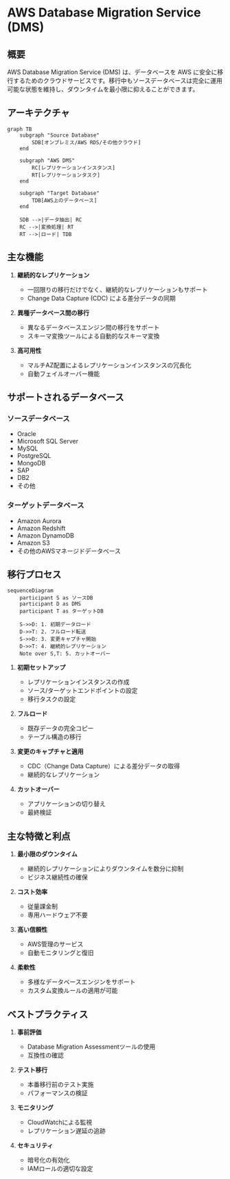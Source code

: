 # AWS Database Migration Service (DMS)

## 概要
AWS Database Migration Service (DMS) は、データベースを AWS に安全に移行するためのクラウドサービスです。移行中もソースデータベースは完全に運用可能な状態を維持し、ダウンタイムを最小限に抑えることができます。

## アーキテクチャ

```mermaid
graph TB
    subgraph "Source Database"
        SDB[オンプレミス/AWS RDS/その他クラウド]
    end
    
    subgraph "AWS DMS"
        RC[レプリケーションインスタンス]
        RT[レプリケーションタスク]
    end
    
    subgraph "Target Database"
        TDB[AWS上のデータベース]
    end
    
    SDB -->|データ抽出| RC
    RC -->|変換処理| RT
    RT -->|ロード| TDB
```

## 主な機能

1. **継続的なレプリケーション**
   - 一回限りの移行だけでなく、継続的なレプリケーションもサポート
   - Change Data Capture (CDC) による差分データの同期

2. **異種データベース間の移行**
   - 異なるデータベースエンジン間の移行をサポート
   - スキーマ変換ツールによる自動的なスキーマ変換

3. **高可用性**
   - マルチAZ配置によるレプリケーションインスタンスの冗長化
   - 自動フェイルオーバー機能

## サポートされるデータベース

### ソースデータベース
- Oracle
- Microsoft SQL Server
- MySQL
- PostgreSQL
- MongoDB
- SAP
- DB2
- その他

### ターゲットデータベース
- Amazon Aurora
- Amazon Redshift
- Amazon DynamoDB
- Amazon S3
- その他のAWSマネージドデータベース

## 移行プロセス

```mermaid
sequenceDiagram
    participant S as ソースDB
    participant D as DMS
    participant T as ターゲットDB
    
    S->>D: 1. 初期データロード
    D->>T: 2. フルロード転送
    S->>D: 3. 変更キャプチャ開始
    D->>T: 4. 継続的レプリケーション
    Note over S,T: 5. カットオーバー
```

1. **初期セットアップ**
   - レプリケーションインスタンスの作成
   - ソース/ターゲットエンドポイントの設定
   - 移行タスクの設定

2. **フルロード**
   - 既存データの完全コピー
   - テーブル構造の移行

3. **変更のキャプチャと適用**
   - CDC（Change Data Capture）による差分データの取得
   - 継続的なレプリケーション

4. **カットオーバー**
   - アプリケーションの切り替え
   - 最終検証

## 主な特徴と利点

1. **最小限のダウンタイム**
   - 継続的レプリケーションによりダウンタイムを数分に抑制
   - ビジネス継続性の確保

2. **コスト効率**
   - 従量課金制
   - 専用ハードウェア不要

3. **高い信頼性**
   - AWS管理のサービス
   - 自動モニタリングと復旧

4. **柔軟性**
   - 多様なデータベースエンジンをサポート
   - カスタム変換ルールの適用が可能

## ベストプラクティス

1. **事前評価**
   - Database Migration Assessmentツールの使用
   - 互換性の確認

2. **テスト移行**
   - 本番移行前のテスト実施
   - パフォーマンスの検証

3. **モニタリング**
   - CloudWatchによる監視
   - レプリケーション遅延の追跡

4. **セキュリティ**
   - 暗号化の有効化
   - IAMロールの適切な設定

